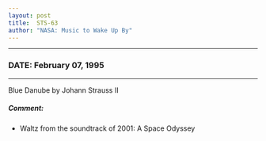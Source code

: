 ```yaml
---
layout: post
title:  STS-63
author: "NASA: Music to Wake Up By"
---
```


----
### DATE: February 07, 1995
----
Blue Danube by Johann Strauss II

##### Comment:
* Waltz from the soundtrack of 2001: A Space Odyssey

